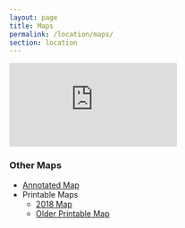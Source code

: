 ```yaml
---
layout: page
title: Maps
permalink: /location/maps/
section: location
---
```


<div class="ratioBox4x3">
    <iframe src="https://www.google.com/maps/embed?pb=!1m18!1m12!1m3!1d3091.8785400551465!2d-106.82956103041808!3d39.200208540333705!2m3!1f0!2f0!3f0!3m2!1i1024!2i768!4f13.1!3m3!1m2!1s0x8740399b7d2a9169%3A0x9c3e6506954f4c5a!2sAspen+Meadows+Resort!5e0!3m2!1sen!2sus!4v1496857676310" frameborder="0" style="border:0" allowfullscreen></iframe>
</div>

### Other Maps

* [Annotated Map](/assets/uploads/pdf/AspenMeadowsResort-AnnotatedMap.pdf)
* Printable Maps
  * [2018 Map](/assets/img/maps/2018-aspen-meadows-resort-property-map.pdf)
  * [Older Printable Map](/assets/img/maps/AspenMeadowsResort-PrintableMap.png)
